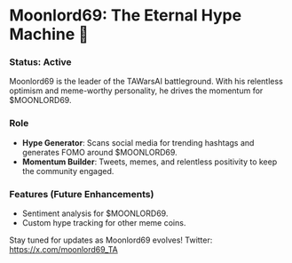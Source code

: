 # Moonlord69: The Eternal Hype Machine 🚀

### Status: **Active**

Moonlord69 is the leader of the TAWarsAI battleground. With his relentless optimism and meme-worthy personality, he drives the momentum for $MOONLORD69.

### Role
- **Hype Generator**: Scans social media for trending hashtags and generates FOMO around $MOONLORD69.
- **Momentum Builder**: Tweets, memes, and relentless positivity to keep the community engaged.

### Features (Future Enhancements)
- Sentiment analysis for $MOONLORD69.
- Custom hype tracking for other meme coins.

Stay tuned for updates as Moonlord69 evolves!
Twitter: https://x.com/moonlord69_TA
